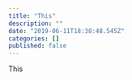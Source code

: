 ```yaml
---
title: "This"
description: ""
date: "2019-06-11T18:38:48.545Z"
categories: []
published: false
---
```


This
